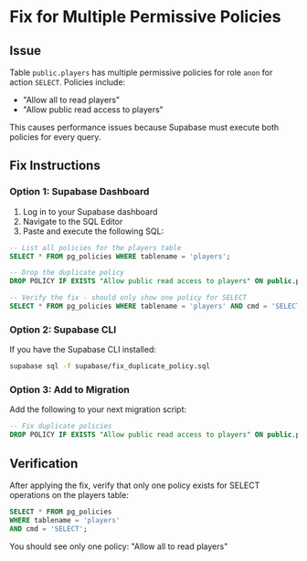 # Fix for Multiple Permissive Policies

## Issue
Table `public.players` has multiple permissive policies for role `anon` for action `SELECT`. Policies include:
- "Allow all to read players"
- "Allow public read access to players"

This causes performance issues because Supabase must execute both policies for every query.

## Fix Instructions

### Option 1: Supabase Dashboard

1. Log in to your Supabase dashboard
2. Navigate to the SQL Editor
3. Paste and execute the following SQL:

```sql
-- List all policies for the players table
SELECT * FROM pg_policies WHERE tablename = 'players';

-- Drop the duplicate policy
DROP POLICY IF EXISTS "Allow public read access to players" ON public.players;

-- Verify the fix - should only show one policy for SELECT
SELECT * FROM pg_policies WHERE tablename = 'players' AND cmd = 'SELECT';
```

### Option 2: Supabase CLI

If you have the Supabase CLI installed:

```bash
supabase sql -f supabase/fix_duplicate_policy.sql
```

### Option 3: Add to Migration

Add the following to your next migration script:

```sql
-- Fix duplicate policies
DROP POLICY IF EXISTS "Allow public read access to players" ON public.players;
```

## Verification

After applying the fix, verify that only one policy exists for SELECT operations on the players table:

```sql
SELECT * FROM pg_policies 
WHERE tablename = 'players' 
AND cmd = 'SELECT';
```

You should see only one policy: "Allow all to read players"